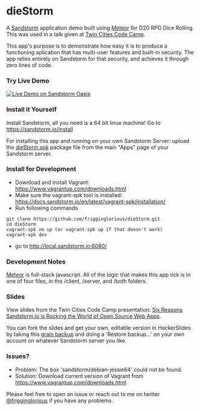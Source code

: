 # dieStorm
A [Sandstorm](https://sandstorm.io/) application demo built using [Meteor](https://www.meteor.com/) for D20 RPG Dice Rolling. This was used in a talk given at [Twin Cities Code Camp](http://twincitiescodecamp.com/#/Talks/31).

This app's purpose is to demonstrate how easy it is to produce a functioning aplication that has multi-user features and built-in security. The app relies entirely on Sandstorm for that security, and achieves it through zero lines of code.

### Try Live Demo

[![Live Demo on Sandstorm Oasis](https://sandstorm.io/news/images/2016-02-05-app-author-publicity-oasis/try-live%20demo-783189.svg)](https://oasis.sandstorm.io/appdemo/jh06c88d4mrs81frj58psq10aeq6dghad7duuq8nk88j8zqx0zqh)

### Install it Yourself

Install Sandstorm, all you need is a 64 bit linux machine! Go to https://sandstorm.io/install

For installing this app and running on your own Sandstorm Server: upload the [dieStorm.spk](https://github.com/frigginglorious/dieStorm/releases/download/1.0/dieStorm.spk) package file from the main "Apps" page of your Sandstorm server.

### Install for Development

* Download and install Vagrant: https://www.vagrantup.com/downloads.html
* Make sure the vagrant-spk tool is installed: https://docs.sandstorm.io/en/latest/vagrant-spk/installation/
* Run following commands
```
git clone https://github.com/frigginglorious/dieStorm.git
cd dieStorm
vagrant-spk vm up (or vagrant-spk up if that doesn't work)
vagrant-spk dev
```
* go to http://local.sandstorm.io:6080/

### Development Notes

[Meteor](https://www.meteor.com/) is full-stack javascript. All of the logic that makes this app tick is in one of four files, in the /client, /server, and /both folders.

### Slides

View slides from the Twin Cities Code Camp presentation: [Six Reasons Sandstorm.io is Rocking the World of Open Source Web Apps](http://l806a3jti9bjzjgjjop8.frigginglorious.sandcats.io:6080/index.html).

You can fork the slides and get your own, editable version in HackerSlides by taking this [grain backup](https://drive.google.com/open?id=0B5nUIfDIo1rQMElkaVBxN0hsM2c) and doing a 'Restore backup...' on your own account on whatever Sandstorm server you like.

### Issues?

* Problem: The box 'sandstorm/debian-jessie64' could not be found.
* Solution: Download current version of Vagrant from https://www.vagrantup.com/downloads.html

Please feel free to open an issue or reach out to me on twitter [@frigginglorious](http://twitter.com/frigginglorious) if you have any problems.
